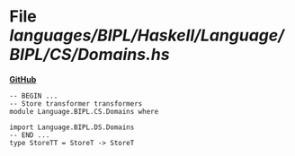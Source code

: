 # File _languages/BIPL/Haskell/Language/BIPL/CS/Domains.hs_
**[GitHub](https://github.com/softlang/yas/blob/master/languages/BIPL/Haskell/Language/BIPL/CS/Domains.hs)**
```
-- BEGIN ...
-- Store transformer transformers 
module Language.BIPL.CS.Domains where

import Language.BIPL.DS.Domains
-- END ...
type StoreTT = StoreT -> StoreT
```
